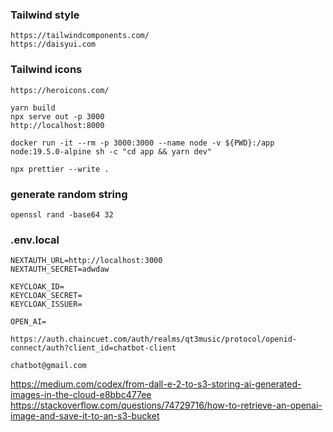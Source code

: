 ### Tailwind style

```
https://tailwindcomponents.com/
https://daisyui.com
```

### Tailwind icons

```
https://heroicons.com/
```

```
yarn build
npx serve out -p 3000
http://localhost:8000
```

```
docker run -it --rm -p 3000:3000 --name node -v ${PWD}:/app node:19.5.0-alpine sh -c "cd app && yarn dev"
```

```
npx prettier --write .
```

### generate random string

```
openssl rand -base64 32
```

### .env.local

```
NEXTAUTH_URL=http://localhost:3000
NEXTAUTH_SECRET=adwdaw

KEYCLOAK_ID=
KEYCLOAK_SECRET=
KEYCLOAK_ISSUER=

OPEN_AI=
```

```
https://auth.chaincuet.com/auth/realms/qt3music/protocol/openid-connect/auth?client_id=chatbot-client
```

```
chatbot@gmail.com
```

https://medium.com/codex/from-dall-e-2-to-s3-storing-ai-generated-images-in-the-cloud-e8bbc477ee
https://stackoverflow.com/questions/74729716/how-to-retrieve-an-openai-image-and-save-it-to-an-s3-bucket
